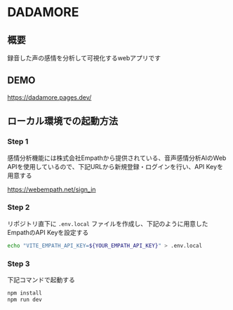 # DADAMORE

## 概要

録音した声の感情を分析して可視化するwebアプリです

## DEMO

https://dadamore.pages.dev/

## ローカル環境での起動方法

### Step 1

感情分析機能には株式会社Empathから提供されている、音声感情分析AIのWeb APIを使用しているので、下記URLから新規登録・ログインを行い、API Keyを用意する

https://webempath.net/sign_in

### Step 2

リポジトリ直下に `.env.local` ファイルを作成し、下記のように用意したEmpathのAPI Keyを設定する

```bash
echo "VITE_EMPATH_API_KEY=${YOUR_EMPATH_API_KEY}" > .env.local
```

### Step 3

下記コマンドで起動する

```bash
npm install
npm run dev
```
